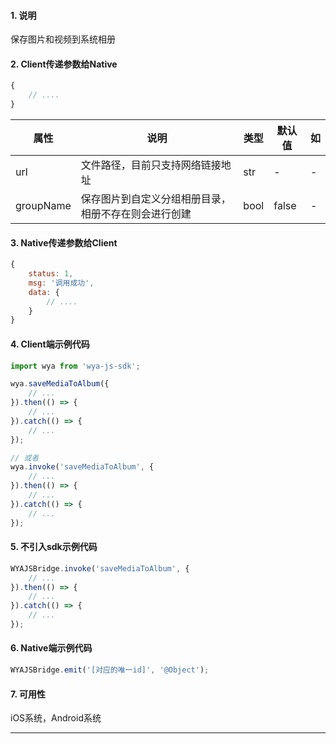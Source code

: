 #### 1. 说明

保存图片和视频到系统相册

#### 2. Client传递参数给Native

```javascript
{
	// ....
}
```

属性 | 说明 | 类型 | 默认值 | 如
---|---|---|---|---
url | 文件路径，目前只支持网络链接地址 | str | - | -
groupName | 保存图片到自定义分组相册目录，相册不存在则会进行创建 | bool | false | -

#### 3. Native传递参数给Client

```javascript
{
	status: 1,
	msg: '调用成功',
	data: {
		// ....
	}
}
```

#### 4. Client端示例代码

```javascript
import wya from 'wya-js-sdk';

wya.saveMediaToAlbum({
	// ...
}).then(() => {
	// ...
}).catch(() => {
	// ...
});

// 或者
wya.invoke('saveMediaToAlbum', {
	// ...
}).then(() => {
	// ...
}).catch(() => {
	// ...
});
```

#### 5. 不引入sdk示例代码

```javascript
WYAJSBridge.invoke('saveMediaToAlbum', {
	// ...
}).then(() => {
	// ...
}).catch(() => {
	// ...
});
```

#### 6. Native端示例代码

```javascript
WYAJSBridge.emit('[对应的唯一id]', '@Object');
```

#### 7. 可用性

iOS系统，Android系统

---------

